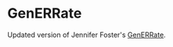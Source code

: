 # GenERRate
Updated version of Jennifer Foster's [GenERRate](http://www.computing.dcu.ie/~jfoster/resources/genERRate.html).
